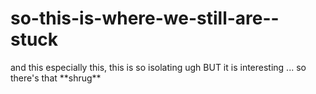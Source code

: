 # so-this-is-where-we-still-are--stuck

<!-- https://www.tiktok.com/@prettyrealcool/video/7468453163566124334 -->

<!-- https://www.tiktok.com/t/ZP86V4Pjb/ -->

<!-- there will not be any crashing out this time https://www.urbandictionary.com/define.php?term=Crash%20Out -->

<!--https://www.tiktok.com/t/ZP86qcfEB/ this is a take ... maybe a little extreme, ohh but i very much agree with it: "friends are poor people shit" i see what she means -->

<!--https://www.tiktok.com/t/ZP86qsxGN/-->

<!--https://www.tiktok.com/t/ZP86bLyBf/-->

<!--https://www.tiktok.com/t/ZP86bJepN/--> and this especially this, this is so isolating ugh BUT it is interesting ... so there's that **shrug**

